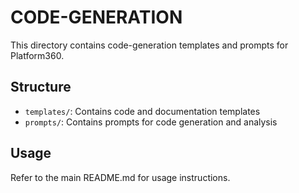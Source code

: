 # CODE-GENERATION

This directory contains code-generation templates and prompts for Platform360.

## Structure
- `templates/`: Contains code and documentation templates
- `prompts/`: Contains prompts for code generation and analysis

## Usage
Refer to the main README.md for usage instructions.
